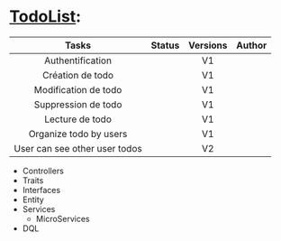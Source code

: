 # <u>TodoList</u>:

|             Tasks             | Status | Versions | Author | 
|:-----------------------------:|:------:|:--------:|:------:|
|       Authentification        |        |    V1    |        |
|       Création de todo        |        |    V1    |        |
|     Modification de todo      |        |    V1    |        |
|      Suppression de todo      |        |    V1    |        |
|        Lecture de todo        |        |    V1    |        |
|    Organize todo by users     |        |    V1    |        |
| User can see other user todos |        |    V2    |        |

- Controllers
- Traits
- Interfaces
- Entity
- Services
    - MicroServices
- DQL